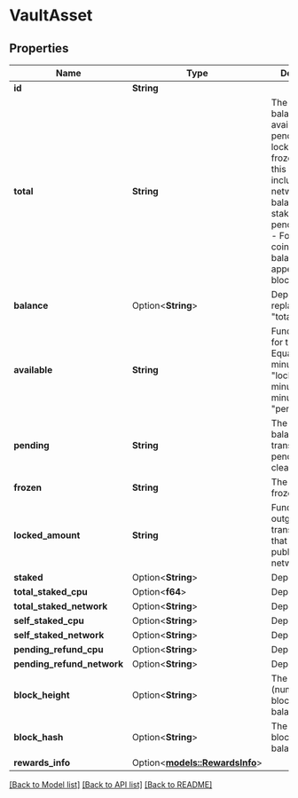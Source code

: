 # VaultAsset

## Properties

Name | Type | Description | Notes
------------ | ------------- | ------------- | -------------
**id** | **String** |  | 
**total** | **String** | The total wallet balance.   Total = available + pending + lockedAmount + frozen  - In EOS this value includes the network balance, self staking and pending refund.   - For all other coins it is the balance as it appears on the blockchain.  | 
**balance** | Option<**String**> | Deprecated - replaced by \"total\" | [optional]
**available** | **String** | Funds available for transfer. Equals: \"total\" minus \"lockedAmount\" minus \"frozen\" minus \"pending\"  | 
**pending** | **String** | The cumulative balance of all transactions pending to be cleared | 
**frozen** | **String** | The cumulative frozen balance | 
**locked_amount** | **String** | Funds in outgoing transactions that are not yet published to the network | 
**staked** | Option<**String**> | Deprecated | [optional]
**total_staked_cpu** | Option<**f64**> | Deprecated | [optional]
**total_staked_network** | Option<**String**> | Deprecated | [optional]
**self_staked_cpu** | Option<**String**> | Deprecated | [optional]
**self_staked_network** | Option<**String**> | Deprecated | [optional]
**pending_refund_cpu** | Option<**String**> | Deprecated | [optional]
**pending_refund_network** | Option<**String**> | Deprecated | [optional]
**block_height** | Option<**String**> | The height (number) of the block of the balance | [optional]
**block_hash** | Option<**String**> | The hash of the block of the balance | [optional]
**rewards_info** | Option<[**models::RewardsInfo**](RewardsInfo.md)> |  | [optional]

[[Back to Model list]](../README.md#documentation-for-models) [[Back to API list]](../README.md#documentation-for-api-endpoints) [[Back to README]](../README.md)


